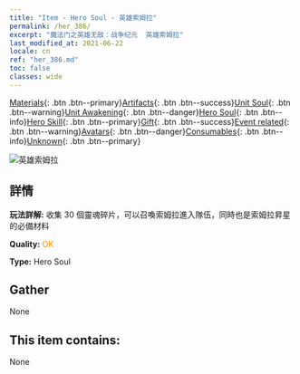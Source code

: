 ```yaml
---
title: "Item - Hero Soul - 英雄索姆拉"
permalink: /her_386/
excerpt: "魔法门之英雄无敌：战争纪元  英雄索姆拉"
last_modified_at: 2021-06-22
locale: cn
ref: "her_386.md"
toc: false
classes: wide
---
```

 [Materials](/ItemsCN/){: .btn .btn--primary}[Artifacts](/ItemsCN/Artifacts/){: .btn .btn--success}[Unit Soul](/ItemsCN/UnitSoul/){: .btn .btn--warning}[Unit Awakening](/ItemsCN/UnitAwakening/){: .btn .btn--danger}[Hero Soul](/ItemsCN/HeroSoul/){: .btn .btn--info}[Hero Skill](/ItemsCN/HeroSkill/){: .btn .btn--primary}[Gift](/ItemsCN/Gift/){: .btn .btn--success}[Event related](/ItemsCN/Events/){: .btn .btn--warning}[Avatars](/ItemsCN/Avatars/){: .btn .btn--danger}[Consumables](/ItemsCN/Consumables/){: .btn .btn--info}[Unknown](/ItemsCN/Unknown/){: .btn .btn--primary}

 ![英雄索姆拉](/images/h/h_Solmyr.jpg)

## 詳情
 **玩法詳解:** 收集 30 個靈魂碎片，可以召喚索姆拉進入隊伍，同時也是索姆拉昇星的必備材料

 **Quality:** <span style="color: #FF8C00">OK</span>

 **Type:** Hero Soul

## Gather

  None

## This item contains:

  None

